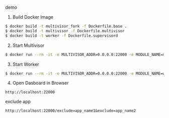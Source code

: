 demo

1. Build Docker Image

```bash
$ docker build -t multivisor_fork -f Dockerfile.base .
$ docker build -t multivisor -f Dockerfile.multivisor
$ docker build -t worker -f Dockerfile.supervisord
```

2. Start Multivisor

```bash
$ docker run --rm -it -e MULTIVISOR_ADDR=0.0.0.0:22000 -e MODULE_NAME=multivisor --network host -p 22000:22000 multivisor
```

3. Start Worker

```bash
$ docker run --rm -it -e MULTIVISOR_ADDR=0.0.0.0:22000 -e MODULE_NAME=worker --network host worker
```

4. Open Dasboard in Browser

`http://localhost:22000`

exclude app

`http://localhost:22000/exclude=app_name1&exclude=app_name2`

